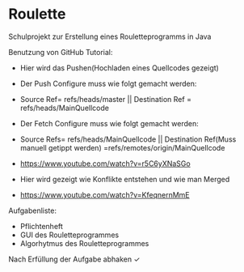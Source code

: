 # Roulette
Schulprojekt zur Erstellung eines Rouletteprogramms in Java

Benutzung von GitHub Tutorial:
- Hier wird das Pushen(Hochladen eines Quellcodes gezeigt)
- Der Push Configure muss wie folgt gemacht werden:
- Source Ref= refs/heads/master || Destination Ref = refs/heads/MainQuellcode

- Der Fetch Configure muss wie folgt gemacht werden:
- Source Refs= refs/heads/MainQuellcode || Destination Ref(Muss manuell getippt werden) =refs/remotes/origin/MainQuellcode 
- https://www.youtube.com/watch?v=r5C6yXNaSGo
- Hier wird gezeigt wie Konflikte entstehen und wie man Merged
- https://www.youtube.com/watch?v=KfeqnernMmE


Aufgabenliste:
- Pflichtenheft
- GUI des Rouletteprogrammes
- Algorhytmus des Rouletteprogrammes

Nach Erfüllung der Aufgabe abhaken ✓ 
